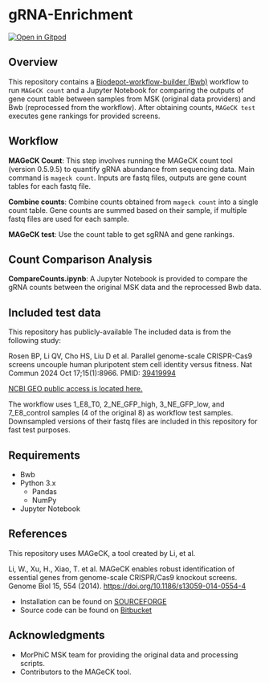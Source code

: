 # gRNA-Enrichment

[![Open in Gitpod](https://gitpod.io/button/open-in-gitpod.svg)](https://gitpod.io/#https://github.com/morphic-bio/gRNA-Enrichment)

## Overview

This repository contains a [Biodepot-workflow-builder (Bwb)](https://github.com/BioDepot/BioDepot-workflow-builder) workflow to run `MAGeCK count` and a Jupyter Notebook for comparing the outputs of gene count table between samples from MSK (original data providers) and Bwb (reprocessed from the workflow). After obtaining counts, `MAGeCK test` executes gene rankings for provided screens.

## Workflow

**MAGeCK Count**: This step involves running the MAGeCK count tool (version 0.5.9.5) to quantify gRNA abundance from sequencing data. Main command is `mageck count`. Inputs are fastq files, outputs are gene count tables for each fastq file.

**Combine counts**: Combine counts obtained from `mageck count` into a single count table. Gene counts are summed based on their sample, if multiple fastq files are used for each sample.

**MAGeCK test**: Use the count table to get sgRNA and gene rankings.

## Count Comparison Analysis

**CompareCounts.ipynb**: A Jupyter Notebook is provided to compare the gRNA counts between the original MSK data and the reprocessed Bwb data.

## Included test data

This repository has publicly-available The included data is from the following study:

Rosen BP, Li QV, Cho HS, Liu D et al. Parallel genome-scale CRISPR-Cas9 screens uncouple human pluripotent stem cell identity versus fitness. Nat Commun 2024 Oct 17;15(1):8966. PMID: [39419994](https://www.ncbi.nlm.nih.gov/pubmed/39419994)

[NCBI GEO public access is located here.](https://www.ncbi.nlm.nih.gov/geo/query/acc.cgi?acc=GSE277069)

The workflow uses 1_E8_T0, 2_NE_GFP_high, 3_NE_GFP_low, and 7_E8_control samples (4 of the original 8) as workflow test samples. Downsampled versions of their fastq files are included in this repository for fast test purposes.

## Requirements

- Bwb
- Python 3.x
    - Pandas
    - NumPy
- Jupyter Notebook

## References

This repository uses MAGeCK, a tool created by Li, et al.

Li, W., Xu, H., Xiao, T. et al. MAGeCK enables robust identification of essential genes from genome-scale CRISPR/Cas9 knockout screens. Genome Biol 15, 554 (2014). https://doi.org/10.1186/s13059-014-0554-4

- Installation can be found on [SOURCEFORGE](https://sourceforge.net/projects/mageck/)
- Source code can be found on [Bitbucket](https://bitbucket.org/liulab/mageck/src/master/)


## Acknowledgments

- MorPhiC MSK team for providing the original data and processing scripts.
- Contributors to the MAGeCK tool.
